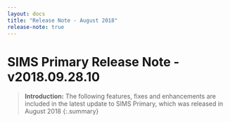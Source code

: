 ```yaml
---
layout: docs
title: "Release Note - August 2018"
release-note: true
---
```

# SIMS Primary Release Note - v2018.09.28.10

> **Introduction:** The following features, fixes and enhancements are included in the latest update to SIMS Primary, which was released in August 2018
{:.summary}
